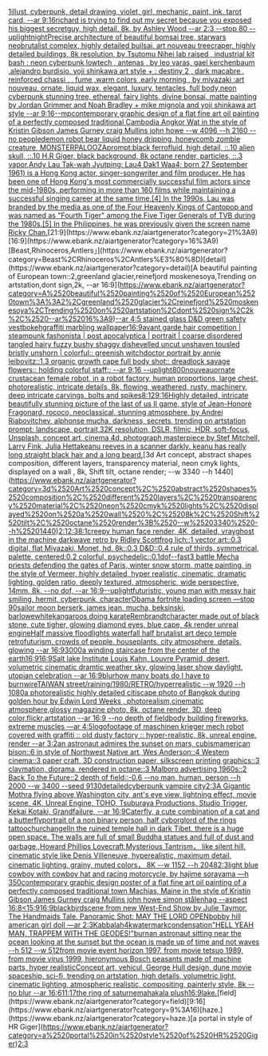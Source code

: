 [1](https://www.ebank.nz/aiartgenerator?category=1)[illust, cyberpunk, detail drawing, violet, girl, mechanic, paint, ink, tarot card, --ar 9:16](https://www.ebank.nz/aiartgenerator?category=illust%2C%2520cyberpunk%2C%2520detail%2520drawing%2C%2520violet%2C%2520girl%2C%2520mechanic%2C%2520paint%2C%2520ink%2C%2520tarot%2520card%2C%2520--ar%25209%3A16)[richard is trying to find out my secret because you exposed his biggest secret](https://www.ebank.nz/aiartgenerator?category=richard%2520is%2520trying%2520to%2520find%2520out%2520my%2520secret%2520because%2520you%2520exposed%2520his%2520biggest%2520secret)[guy, high detail, 8k, by Ashley Wood --ar 2:3 --stop 80 --uplight](https://www.ebank.nz/aiartgenerator?category=guy%2C%2520high%2520detail%2C%25208k%2C%2520by%2520Ashley%2520Wood%2520--ar%25202%3A3%2520--stop%252080%2520--uplight)[night](https://www.ebank.nz/aiartgenerator?category=night)[Precise architecture of beautiful bomsai tree,  starwars neobrutalist complex, highly detailed builsai, art nouveau treecraper, highly detailed buildings, 8k resolution, by Tsutomu Nihei lab raised , industrial kit bash : neon cyberpunk lowtech , antenas , by leo varas, gael kerchenbaum ,alejandro burdisio, yoji shinkawa art style + : destiny 2 , dark macabre , reinforced chassi , , fume ,warm colors ,early morning , by miyazaki :art nouveau, ornate, liquid wax, elegant, luxury, tentacles, full body,neon cyberpunk stunning tree, ethereal, fairy lights, divine bonsai, matte painting by Jordan Grimmer and Noah Bradley + mike mignola and yoji shinkawa art style --ar 9:16](https://www.ebank.nz/aiartgenerator?category=Precise%2520architecture%2520of%2520beautiful%2520bomsai%2520tree%2C%2520%2520starwars%2520neobrutalist%2520complex%2C%2520highly%2520detailed%2520builsai%2C%2520art%2520nouveau%2520treecraper%2C%2520highly%2520detailed%2520buildings%2C%25208k%2520resolution%2C%2520by%2520Tsutomu%2520Nihei%2520lab%2520raised%2520%2C%2520industrial%2520kit%2520bash%2520%3A%2520neon%2520cyberpunk%2520lowtech%2520%2C%2520antenas%2520%2C%2520by%2520leo%2520varas%2C%2520gael%2520kerchenbaum%2520%2Calejandro%2520burdisio%2C%2520yoji%2520shinkawa%2520art%2520style%2520%2B%2520%3A%2520destiny%25202%2520%2C%2520dark%2520macabre%2520%2C%2520reinforced%2520chassi%2520%2C%2520%2C%2520fume%2520%2Cwarm%2520colors%2520%2Cearly%2520morning%2520%2C%2520by%2520miyazaki%2520%3Aart%2520nouveau%2C%2520ornate%2C%2520liquid%2520wax%2C%2520elegant%2C%2520luxury%2C%2520tentacles%2C%2520full%2520body%2Cneon%2520cyberpunk%2520stunning%2520tree%2C%2520ethereal%2C%2520fairy%2520lights%2C%2520divine%2520bonsai%2C%2520matte%2520painting%2520by%2520Jordan%2520Grimmer%2520and%2520Noah%2520Bradley%2520%2B%2520mike%2520mignola%2520and%2520yoji%2520shinkawa%2520art%2520style%2520--ar%25209%3A16)[--mp](https://www.ebank.nz/aiartgenerator?category=--mp)[contemporary graphic design of a flat fine art oil painting of a perfectly composed traditional Cambodia Angkor Wat in the style of Kristin Gibson James Gurney craig Mullins john howe --w 4096 --h 2160 --no people](https://www.ebank.nz/aiartgenerator?category=contemporary%2520graphic%2520design%2520of%2520a%2520flat%2520fine%2520art%2520oil%2520painting%2520of%2520a%2520perfectly%2520composed%2520traditional%2520Cambodia%2520Angkor%2520Wat%2520in%2520the%2520style%2520of%2520Kristin%2520Gibson%2520James%2520Gurney%2520craig%2520Mullins%2520john%2520howe%2520--w%25204096%2520--h%25202160%2520--no%2520people)[demon robot bear liquid honey dripping, honeycomb zombie creature, MONSTERPALOOZA](https://www.ebank.nz/aiartgenerator?category=demon%2520robot%2520bear%2520liquid%2520honey%2520dripping%2C%2520honeycomb%2520zombie%2520creature%2C%2520MONSTERPALOOZA)[prompt:black ferrofluid, high detail, ::.10 alien skull, ::.10 H.R Giger, black background, 8k octane render, particles, ::.3 vapor,](https://www.ebank.nz/aiartgenerator?category=prompt%3Ablack%2520ferrofluid%2C%2520high%2520detail%2C%2520%3A%3A.10%2520alien%2520skull%2C%2520%3A%3A.10%2520H.R%2520Giger%2C%2520black%2520background%2C%25208k%2520octane%2520render%2C%2520particles%2C%2520%3A%3A.3%2520vapor%2C)[](https://www.ebank.nz/aiartgenerator?category=)[Andy Lau Tak-wah Jyutping: Lau4 Dak1 Waa4; born 27 September 1961) is a Hong Kong actor, singer-songwriter and film producer. He has been one of Hong Kong's most commercially successful film actors since the mid-1980s, performing in more than 160 films while maintaining a successful singing career at the same time.[4] In the 1990s, Lau was branded by the media as one of the Four Heavenly Kings of Cantopop and was named as "Fourth Tiger" among the Five Tiger Generals of TVB during the 1980s.[5] In the Philippines, he was previously given the screen name Ricky Chan.](https://www.ebank.nz/aiartgenerator?category=Andy%2520Lau%2520Tak-wah%2520Jyutping%3A%2520Lau4%2520Dak1%2520Waa4%3B%2520born%252027%2520September%25201961%29%2520is%2520a%2520Hong%2520Kong%2520actor%2C%2520singer-songwriter%2520and%2520film%2520producer.%2520He%2520has%2520been%2520one%2520of%2520Hong%2520Kong%27s%2520most%2520commercially%2520successful%2520film%2520actors%2520since%2520the%2520mid-1980s%2C%2520performing%2520in%2520more%2520than%2520160%2520films%2520while%2520maintaining%2520a%2520successful%2520singing%2520career%2520at%2520the%2520same%2520time.%5B4%5D%2520In%2520the%25201990s%2C%2520Lau%2520was%2520branded%2520by%2520the%2520media%2520as%2520one%2520of%2520the%2520Four%2520Heavenly%2520Kings%2520of%2520Cantopop%2520and%2520was%2520named%2520as%2520%22Fourth%2520Tiger%22%2520among%2520the%2520Five%2520Tiger%2520Generals%2520of%2520TVB%2520during%2520the%25201980s.%5B5%5D%2520In%2520the%2520Philippines%2C%2520he%2520was%2520previously%2520given%2520the%2520screen%2520name%2520Ricky%2520Chan.)[21:9](https://www.ebank.nz/aiartgenerator?category=21%3A9)[16:9](https://www.ebank.nz/aiartgenerator?category=16%3A9)[Beast,Rhinoceros,Antlers」](https://www.ebank.nz/aiartgenerator?category=Beast%2CRhinoceros%2CAntlers%E3%80%8D)[detail](https://www.ebank.nz/aiartgenerator?category=detail)[A beautiful painting of European town::2,greenland glacier,reinefjord moskenesoya,Trending on artstation,dont sign,2k, --ar 16:9](https://www.ebank.nz/aiartgenerator?category=A%2520beautiful%2520painting%2520of%2520European%2520town%3A%3A2%2Cgreenland%2520glacier%2Creinefjord%2520moskenesoya%2CTrending%2520on%2520artstation%2Cdont%2520sign%2C2k%2C%2520--ar%252016%3A9)[--ar 4:5 stained glass D&D green safety vest](https://www.ebank.nz/aiartgenerator?category=--ar%25204%3A5%2520stained%2520glass%2520D%26D%2520green%2520safety%2520vest)[bokeh](https://www.ebank.nz/aiartgenerator?category=bokeh)[graffiti marbling wallpaper](https://www.ebank.nz/aiartgenerator?category=graffiti%2520marbling%2520wallpaper)[16:9](https://www.ebank.nz/aiartgenerator?category=16%3A9)[avant garde hair competition | steampunk fashonista | post apocalyptica | portrait | coarse disordered tangled hairy fuzzy bushy shaggy dishevelled uncut unshaven tousled bristly unshorn | colorful:: greenish witchdoctor portrait by annie leibovitz::1.3 organic growth cape full body shot:: dreadlock savage flowers:: holding colorful staff:: --ar 9:16 --uplight](https://www.ebank.nz/aiartgenerator?category=avant%2520garde%2520hair%2520competition%2520%7C%2520steampunk%2520fashonista%2520%7C%2520post%2520apocalyptica%2520%7C%2520portrait%2520%7C%2520coarse%2520disordered%2520tangled%2520hairy%2520fuzzy%2520bushy%2520shaggy%2520dishevelled%2520uncut%2520unshaven%2520tousled%2520bristly%2520unshorn%2520%7C%2520colorful%3A%3A%2520greenish%2520witchdoctor%2520portrait%2520by%2520annie%2520leibovitz%3A%3A1.3%2520organic%2520growth%2520cape%2520full%2520body%2520shot%3A%3A%2520dreadlock%2520savage%2520flowers%3A%3A%2520holding%2520colorful%2520staff%3A%3A%2520--ar%25209%3A16%2520--uplight)[800](https://www.ebank.nz/aiartgenerator?category=800)[nouveau](https://www.ebank.nz/aiartgenerator?category=nouveau)[ornate crustacean female robot, in a robot factory, human proportions, large chest,  photorealistic, intricate details, 8k, flowing, weathered, rusty, machinery, deep intricate carvings, bolts and spikes](https://www.ebank.nz/aiartgenerator?category=ornate%2520crustacean%2520female%2520robot%2C%2520in%2520a%2520robot%2520factory%2C%2520human%2520proportions%2C%2520large%2520chest%2C%2520%2520photorealistic%2C%2520intricate%2520details%2C%25208k%2C%2520flowing%2C%2520weathered%2C%2520rusty%2C%2520machinery%2C%2520deep%2520intricate%2520carvings%2C%2520bolts%2520and%2520spikes)[8:12](https://www.ebank.nz/aiartgenerator?category=8%3A12)[9:16](https://www.ebank.nz/aiartgenerator?category=9%3A16)[Highly detailed, intricate beautifully stunning picture of the last of us II game, style of Jean-Honoré Fragonard, rococo, neoclassical, stunning atmosphere, by Andrei Riabovitchev, alphonse mucha, darkness, secrets, trending on artstation prompt: landscape, portrait,32K resolution, DSLR, filmic, HDR, soft-focus, Unsplash, concept art, cinema 4d, photograph masterpiece by Stef Mitchell, Larry Fink, Julia Hetta](https://www.ebank.nz/aiartgenerator?category=Highly%2520detailed%2C%2520intricate%2520beautifully%2520stunning%2520picture%2520of%2520the%2520last%2520of%2520us%2520II%2520game%2C%2520style%2520of%2520Jean-Honor%C3%A9%2520Fragonard%2C%2520rococo%2C%2520neoclassical%2C%2520stunning%2520atmosphere%2C%2520by%2520Andrei%2520Riabovitchev%2C%2520alphonse%2520mucha%2C%2520darkness%2C%2520secrets%2C%2520trending%2520on%2520artstation%2520prompt%3A%2520landscape%2C%2520portrait%2C32K%2520resolution%2C%2520DSLR%2C%2520filmic%2C%2520HDR%2C%2520soft-focus%2C%2520Unsplash%2C%2520concept%2520art%2C%2520cinema%25204d%2C%2520photograph%2520masterpiece%2520by%2520Stef%2520Mitchell%2C%2520Larry%2520Fink%2C%2520Julia%2520Hetta)[keanu reeves in a scanner darkly. keanu has really long straight black hair and a long beard.](https://www.ebank.nz/aiartgenerator?category=keanu%2520reeves%2520in%2520a%2520scanner%2520darkly.%2520keanu%2520has%2520really%2520long%2520straight%2520black%2520hair%2520and%2520a%2520long%2520beard.)[3d Art concept, abstract shapes composition, different layers, transparency material, neon cmyk lights, displayed on a wall , 8k, Shift tilt, octane render; --w 3340 --h 1440](https://www.ebank.nz/aiartgenerator?category=3d%2520Art%2520concept%2C%2520abstract%2520shapes%2520composition%2C%2520different%2520layers%2C%2520transparency%2520material%2C%2520neon%2520cmyk%2520lights%2C%2520displayed%2520on%2520a%2520wall%2520%2C%25208k%2C%2520Shift%2520tilt%2C%2520octane%2520render%3B%2520--w%25203340%2520--h%25201440)[2:1](https://www.ebank.nz/aiartgenerator?category=2%3A1)[2:3](https://www.ebank.nz/aiartgenerator?category=2%3A3)[8:1](https://www.ebank.nz/aiartgenerator?category=8%3A1)[creepy human face render, 4K, detailed, vray](https://www.ebank.nz/aiartgenerator?category=creepy%2520human%2520face%2520render%2C%25204K%2C%2520detailed%2C%2520vray)[ghost in the machine darkwave retro by Ridley Scott](https://www.ebank.nz/aiartgenerator?category=ghost%2520in%2520the%2520machine%2520darkwave%2520retro%2520by%2520Ridley%2520Scott)[frog lich::1 vector art::0.3 digital, flat Miyazaki, Monet, hd, 8k::0.3 D&D::0.4 rule of thirds, symmetrical, palette, centered:0.2 colorful, psychedelic::0.1](https://www.ebank.nz/aiartgenerator?category=frog%2520lich%3A%3A1%2520vector%2520art%3A%3A0.3%2520digital%2C%2520flat%2520Miyazaki%2C%2520Monet%2C%2520hd%2C%25208k%3A%3A0.3%2520D%26D%3A%3A0.4%2520rule%2520of%2520thirds%2C%2520symmetrical%2C%2520palette%2C%2520centered%3A0.2%2520colorful%2C%2520psychedelic%3A%3A0.1)[dof](https://www.ebank.nz/aiartgenerator?category=dof)[--fast](https://www.ebank.nz/aiartgenerator?category=--fast)[3 battle Mecha priests defending the gates of Paris, winter snow storm, matte painting, in the style of Vermeer, highly detailed, hyper realistic, cinematic, dramatic lighting, golden ratio, deeply textured, atmospheric, wide perspective, 14mm, 8k, --no dof, --ar 16:9](https://www.ebank.nz/aiartgenerator?category=3%2520battle%2520Mecha%2520priests%2520defending%2520the%2520gates%2520of%2520Paris%2C%2520winter%2520snow%2520storm%2C%2520matte%2520painting%2C%2520in%2520the%2520style%2520of%2520Vermeer%2C%2520highly%2520detailed%2C%2520hyper%2520realistic%2C%2520cinematic%2C%2520dramatic%2520lighting%2C%2520golden%2520ratio%2C%2520deeply%2520textured%2C%2520atmospheric%2C%2520wide%2520perspective%2C%252014mm%2C%25208k%2C%2520--no%2520dof%2C%2520--ar%252016%3A9)[--uplight](https://www.ebank.nz/aiartgenerator?category=--uplight)[futuristic, young man with messy hair smiling, hermit, cyberpunk, character](https://www.ebank.nz/aiartgenerator?category=futuristic%2C%2520young%2520man%2520with%2520messy%2520hair%2520smiling%2C%2520hermit%2C%2520cyberpunk%2C%2520character)[Obama fortnite loading screen —stop 90](https://www.ebank.nz/aiartgenerator?category=Obama%2520fortnite%2520loading%2520screen%2520%E2%80%94stop%252090)[sailor moon berserk, james jean, mucha, beksinski, barlowe](https://www.ebank.nz/aiartgenerator?category=sailor%2520moon%2520berserk%2C%2520james%2520jean%2C%2520mucha%2C%2520beksinski%2C%2520barlowe)[white](https://www.ebank.nz/aiartgenerator?category=white)[kangaroos doing karate](https://www.ebank.nz/aiartgenerator?category=kangaroos%2520doing%2520karate)[Rembrandt](https://www.ebank.nz/aiartgenerator?category=Rembrandt)[character made out of black stone,  cute  tigher, glowing diamond eyes, blue cape, 4k render unreal engine](https://www.ebank.nz/aiartgenerator?category=character%2520made%2520out%2520of%2520black%2520stone%2C%2520%2520cute%2520%2520tigher%2C%2520glowing%2520diamond%2520eyes%2C%2520blue%2520cape%2C%25204k%2520render%2520unreal%2520engine)[Half massive floodlights waterfall half brutalist art deco temple retrofuturism, crowds of people, houseplants. city atmosphere, details, glowing --ar 16:9](https://www.ebank.nz/aiartgenerator?category=Half%2520massive%2520floodlights%2520waterfall%2520half%2520brutalist%2520art%2520deco%2520temple%2520retrofuturism%2C%2520crowds%2520of%2520people%2C%2520houseplants.%2520city%2520atmosphere%2C%2520details%2C%2520glowing%2520--ar%252016%3A9)[3000](https://www.ebank.nz/aiartgenerator?category=3000)[a winding staircase from the center of the earth](https://www.ebank.nz/aiartgenerator?category=a%2520winding%2520staircase%2520from%2520the%2520center%2520of%2520the%2520earth)[16:9](https://www.ebank.nz/aiartgenerator?category=16%3A9)[16:9](https://www.ebank.nz/aiartgenerator?category=16%3A9)[Salt lake Institute Louis Kahn, Louvre Pyramid, desert, volumetric cinematic dramtic weather sky, glowing laser show daylight, utopian celebration --ar 16:9](https://www.ebank.nz/aiartgenerator?category=Salt%2520lake%2520Institute%2520Louis%2520Kahn%2C%2520Louvre%2520Pyramid%2C%2520desert%2C%2520volumetric%2520cinematic%2520dramtic%2520weather%2520sky%2C%2520glowing%2520laser%2520show%2520daylight%2C%2520utopian%2520celebration%2520--ar%252016%3A9)[blur](https://www.ebank.nz/aiartgenerator?category=blur)[how many boats do I have to burn](https://www.ebank.nz/aiartgenerator?category=how%2520many%2520boats%2520do%2520I%2520have%2520to%2520burn)[wire](https://www.ebank.nz/aiartgenerator?category=wire)[TAIWAN street/raining/1980/RETRO/hyperrealistic --w 1920 --h 1080](https://www.ebank.nz/aiartgenerator?category=TAIWAN%2520street/raining/1980/RETRO/hyperrealistic%2520--w%25201920%2520--h%25201080)[a photorealistic highly detailed citiscape photo of Bangkok during golden hour by Edwin Lord Weeks , photorealism,cinematic atmosphere,glossy magazine photo, 8k, octane render, 3D, deep color,flickr,artstation --ar 16:9 --no depth of field](https://www.ebank.nz/aiartgenerator?category=a%2520photorealistic%2520highly%2520detailed%2520citiscape%2520photo%2520of%2520Bangkok%2520during%2520golden%2520hour%2520by%2520Edwin%2520Lord%2520Weeks%2520%2C%2520photorealism%2Ccinematic%2520atmosphere%2Cglossy%2520magazine%2520photo%2C%25208k%2C%2520octane%2520render%2C%25203D%2C%2520deep%2520color%2Cflickr%2Cartstation%2520--ar%252016%3A9%2520--no%2520depth%2520of%2520field)[body building fireworks, extreme muscles —ar 4:5](https://www.ebank.nz/aiartgenerator?category=body%2520building%2520fireworks%2C%2520extreme%2520muscles%2520%E2%80%94ar%25204%3A5)[logo](https://www.ebank.nz/aiartgenerator?category=logo)[footage of maschinen krieger mech robot covered with graffiti :: old dusty factory :: hyper-realistic, 8k, unreal engine, render --ar 3:2](https://www.ebank.nz/aiartgenerator?category=footage%2520of%2520maschinen%2520krieger%2520mech%2520robot%2520covered%2520with%2520graffiti%2520%3A%3A%2520old%2520dusty%2520factory%2520%3A%3A%2520hyper-realistic%2C%25208k%2C%2520unreal%2520engine%2C%2520render%2520--ar%25203%3A2)[an astronaut admires the sunset on mars, cubism](https://www.ebank.nz/aiartgenerator?category=an%2520astronaut%2520admires%2520the%2520sunset%2520on%2520mars%2C%2520cubism)[american bison::6 in style of Northwest Native art, Wes Anderson::4 Western cinema::3 paper craft, 3D construction paper, silkscreen printing graphics::3 claymation, diorama, rendered in octane::3 Malboro advertising 1960s::2 Back To the Future::2 depth of field::-0.6 --no man, human, person --h 2000 --w 3400 --seed 9130](https://www.ebank.nz/aiartgenerator?category=american%2520bison%3A%3A6%2520in%2520style%2520of%2520Northwest%2520Native%2520art%2C%2520Wes%2520Anderson%3A%3A4%2520Western%2520cinema%3A%3A3%2520paper%2520craft%2C%25203D%2520construction%2520paper%2C%2520silkscreen%2520printing%2520graphics%3A%3A3%2520claymation%2C%2520diorama%2C%2520rendered%2520in%2520octane%3A%3A3%2520Malboro%2520advertising%25201960s%3A%3A2%2520Back%2520To%2520the%2520Future%3A%3A2%2520depth%2520of%2520field%3A%3A-0.6%2520--no%2520man%2C%2520human%2C%2520person%2520--h%25202000%2520--w%25203400%2520--seed%25209130)[detailed](https://www.ebank.nz/aiartgenerator?category=detailed)[cyberpunk vampire city](https://www.ebank.nz/aiartgenerator?category=cyberpunk%2520vampire%2520city)[2:3](https://www.ebank.nz/aiartgenerator?category=2%3A3)[A Gigantic Mothra flying above Washington city, ant's eye view, lightning effect, movie scene, 4K, Unreal Engine, TOHO, Tsuburaya Productions, Studio Trigger, Kekai Kotaki, Grandfailure, --ar 16:9](https://www.ebank.nz/aiartgenerator?category=A%2520Gigantic%2520Mothra%2520flying%2520above%2520Washington%2520city%2C%2520ant%27s%2520eye%2520view%2C%2520lightning%2520effect%2C%2520movie%2520scene%2C%25204K%2C%2520Unreal%2520Engine%2C%2520TOHO%2C%2520Tsuburaya%2520Productions%2C%2520Studio%2520Trigger%2C%2520Kekai%2520Kotaki%2C%2520Grandfailure%2C%2520--ar%252016%3A9)[Caterfly, a cute combination of a cat and a butterfly](https://www.ebank.nz/aiartgenerator?category=Caterfly%2C%2520a%2520cute%2520combination%2520of%2520a%2520cat%2520and%2520a%2520butterfly)[portrait of a non binary person, half cyborg](https://www.ebank.nz/aiartgenerator?category=portrait%2520of%2520a%2520non%2520binary%2520person%2C%2520half%2520cyborg)[lord of the rings tattoo](https://www.ebank.nz/aiartgenerator?category=lord%2520of%2520the%2520rings%2520tattoo)[church](https://www.ebank.nz/aiartgenerator?category=church)[angel](https://www.ebank.nz/aiartgenerator?category=angel)[In the ruined temple hall in dark Tibet, there is a huge open space. The walls are full of small Buddha statues and full of dust and garbage,,Howard Phillips Lovecraft,Mysterious Tantrism， like silent hill, cinematic style like Denis Villeneuve, hyperealistic, maximum detail, cinematic lighting, grainy, muted colors， 8K  --w 1152 --h 2048](https://www.ebank.nz/aiartgenerator?category=In%2520the%2520ruined%2520temple%2520hall%2520in%2520dark%2520Tibet%2C%2520there%2520is%2520a%2520huge%2520open%2520space.%2520The%2520walls%2520are%2520full%2520of%2520small%2520Buddha%2520statues%2520and%2520full%2520of%2520dust%2520and%2520garbage%2C%2CHoward%2520Phillips%2520Lovecraft%2CMysterious%2520Tantrism%EF%BC%8C%2520like%2520silent%2520hill%2C%2520cinematic%2520style%2520like%2520Denis%2520Villeneuve%2C%2520hyperealistic%2C%2520maximum%2520detail%2C%2520cinematic%2520lighting%2C%2520grainy%2C%2520muted%2520colors%EF%BC%8C%25208K%2520%2520--w%25201152%2520--h%25202048)[2:3](https://www.ebank.nz/aiartgenerator?category=2%3A3)[light blue cowboy with cowboy hat and racing motorcycle, by hajime sorayama —h 350](https://www.ebank.nz/aiartgenerator?category=light%2520blue%2520cowboy%2520with%2520cowboy%2520hat%2520and%2520racing%2520motorcycle%2C%2520by%2520hajime%2520sorayama%2520%E2%80%94h%2520350)[contemporary graphic design poster of a flat fine art oil painting of a perfectly composed traditional town Machias, Maine in the style of Kristin Gibson James Gurney craig Mullins john howe simon stålenhag --aspect 16:8](https://www.ebank.nz/aiartgenerator?category=contemporary%2520graphic%2520design%2520poster%2520of%2520a%2520flat%2520fine%2520art%2520oil%2520painting%2520of%2520a%2520perfectly%2520composed%2520traditional%2520town%2520Machias%2C%2520Maine%2520in%2520the%2520style%2520of%2520Kristin%2520Gibson%2520James%2520Gurney%2520craig%2520Mullins%2520john%2520howe%2520simon%2520st%C3%A5lenhag%2520--aspect%252016%3A8)[<15:9](https://www.ebank.nz/aiartgenerator?category=%3C15%3A9)[16:9](https://www.ebank.nz/aiartgenerator?category=16%3A9)[blackbird](https://www.ebank.nz/aiartgenerator?category=blackbird)[scene from new West-End Show by Julie Taymor.  The Handmaids Tale. Panoramic Shot: MAY THE LORD OPEN](https://www.ebank.nz/aiartgenerator?category=scene%2520from%2520new%2520West-End%2520Show%2520by%2520Julie%2520Taymor.%2520%2520The%2520Handmaids%2520Tale.%2520Panoramic%2520Shot%3A%2520MAY%2520THE%2520LORD%2520OPEN)[bobby hill american girl doll —ar 2:3](https://www.ebank.nz/aiartgenerator?category=bobby%2520hill%2520american%2520girl%2520doll%2520%E2%80%94ar%25202%3A3)[Kabbalah](https://www.ebank.nz/aiartgenerator?category=Kabbalah)[4k](https://www.ebank.nz/aiartgenerator?category=4k)[watermark](https://www.ebank.nz/aiartgenerator?category=watermark)[condensation](https://www.ebank.nz/aiartgenerator?category=condensation)["HELL YEAH MAN, TRAPPEM WITH THE GEODES!"](https://www.ebank.nz/aiartgenerator?category=%22HELL%2520YEAH%2520MAN%2C%2520TRAPPEM%2520WITH%2520THE%2520GEODES%21%22)[burn](https://www.ebank.nz/aiartgenerator?category=burn)[an astronaut sitting near the ocean looking at the sunset but the ocean is made up of time and not waves --h 512 --w 512](https://www.ebank.nz/aiartgenerator?category=an%2520astronaut%2520sitting%2520near%2520the%2520ocean%2520looking%2520at%2520the%2520sunset%2520but%2520the%2520ocean%2520is%2520made%2520up%2520of%2520time%2520and%2520not%2520waves%2520--h%2520512%2520--w%2520512)[from movie event horizon 1997, from movie tetsuo 1989, from movie virus 1999, hieronymous Bosch peasants made of machine parts, hyper realistic](https://www.ebank.nz/aiartgenerator?category=from%2520movie%2520event%2520horizon%25201997%2C%2520from%2520movie%2520tetsuo%25201989%2C%2520from%2520movie%2520virus%25201999%2C%2520hieronymous%2520Bosch%2520peasants%2520made%2520of%2520machine%2520parts%2C%2520hyper%2520realistic)[Concept art, vehicul, George Hull design, dune movie spaceship, sci-fi,  trending on artstation, high details, volumetric light, cinematic lighting, atmospheric realistic, compositing, painterly style, 8k --no blur --ar 16:6](https://www.ebank.nz/aiartgenerator?category=Concept%2520art%2C%2520vehicul%2C%2520George%2520Hull%2520design%2C%2520dune%2520movie%2520spaceship%2C%2520sci-fi%2C%2520%2520trending%2520on%2520artstation%2C%2520high%2520details%2C%2520volumetric%2520light%2C%2520cinematic%2520lighting%2C%2520atmospheric%2520realistic%2C%2520compositing%2C%2520painterly%2520style%2C%25208k%2520--no%2520blur%2520--ar%252016%3A6)[11:17](https://www.ebank.nz/aiartgenerator?category=11%3A17)[the ring of saturne](https://www.ebank.nz/aiartgenerator?category=the%2520ring%2520of%2520saturne)[mahakala plush](https://www.ebank.nz/aiartgenerator?category=mahakala%2520plush)[16:9](https://www.ebank.nz/aiartgenerator?category=16%3A9)[lake.](https://www.ebank.nz/aiartgenerator?category=lake.)[field](https://www.ebank.nz/aiartgenerator?category=field)[9:16](https://www.ebank.nz/aiartgenerator?category=9%3A16)[haze.](https://www.ebank.nz/aiartgenerator?category=haze.)[a portal in style of HR Giger](https://www.ebank.nz/aiartgenerator?category=a%2520portal%2520in%2520style%2520of%2520HR%2520Giger)[2:3](https://www.ebank.nz/aiartgenerator?category=2%3A3)
